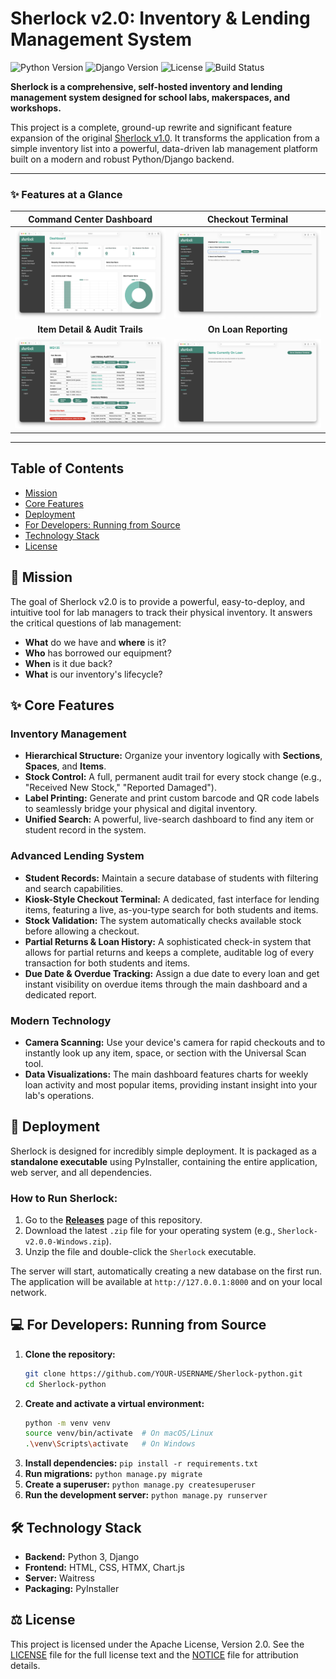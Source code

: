 # Sherlock v2.0: Inventory & Lending Management System

![Python Version](https://img.shields.io/badge/python-3.11-blue.svg)
![Django Version](https://img.shields.io/badge/django-5.1-green.svg)
![License](https://img.shields.io/badge/License-Apache_2.0-yellow.svg)
![Build Status](https://img.shields.io/badge/build-passing-brightgreen.svg)

**Sherlock is a comprehensive, self-hosted inventory and lending management system designed for school labs, makerspaces, and workshops.**

This project is a complete, ground-up rewrite and significant feature expansion of the original [Sherlock v1.0](https://github.com/Atal-Lab-DPSBS/Sherlock). It transforms the application from a simple inventory list into a powerful, data-driven lab management platform built on a modern and robust Python/Django backend.

---

### ✨ Features at a Glance

| Command Center Dashboard | Checkout Terminal |
| :---: | :---: |
| ![Dashboard Screenshot](.github/assets/dashboard.png) | ![Checkout Terminal Screenshot](.github/assets/checkout-terminal.png) |
| **Item Detail & Audit Trails** | **On Loan Reporting** |
| ![Item Detail Screenshot](.github/assets/item-detail.png) | ![On Loan Report Screenshot](.github/assets/on-loan-report.png) |

---

## Table of Contents
- [Mission](#-mission)
- [Core Features](#-core-features)
- [Deployment](#-deployment)
- [For Developers: Running from Source](#-for-developers-running-from-source)
- [Technology Stack](#️-technology-stack)
- [License](#️-license)

## 🌟 Mission

The goal of Sherlock v2.0 is to provide a powerful, easy-to-deploy, and intuitive tool for lab managers to track their physical inventory. It answers the critical questions of lab management:
*   **What** do we have and **where** is it?
*   **Who** has borrowed our equipment?
*   **When** is it due back?
*   **What** is our inventory's lifecycle?

## ✨ Core Features

### Inventory Management
*   **Hierarchical Structure:** Organize your inventory logically with **Sections**, **Spaces**, and **Items**.
*   **Stock Control:** A full, permanent audit trail for every stock change (e.g., "Received New Stock," "Reported Damaged").
*   **Label Printing:** Generate and print custom barcode and QR code labels to seamlessly bridge your physical and digital inventory.
*   **Unified Search:** A powerful, live-search dashboard to find any item or student record in the system.

### Advanced Lending System
*   **Student Records:** Maintain a secure database of students with filtering and search capabilities.
*   **Kiosk-Style Checkout Terminal:** A dedicated, fast interface for lending items, featuring a live, as-you-type search for both students and items.
*   **Stock Validation:** The system automatically checks available stock before allowing a checkout.
*   **Partial Returns & Loan History:** A sophisticated check-in system that allows for partial returns and keeps a complete, auditable log of every transaction for both students and items.
*   **Due Date & Overdue Tracking:** Assign a due date to every loan and get instant visibility on overdue items through the main dashboard and a dedicated report.

### Modern Technology
*   **Camera Scanning:** Use your device's camera for rapid checkouts and to instantly look up any item, space, or section with the Universal Scan tool.
*   **Data Visualizations:** The main dashboard features charts for weekly loan activity and most popular items, providing instant insight into your lab's operations.

## 🚀 Deployment

Sherlock is designed for incredibly simple deployment. It is packaged as a **standalone executable** using PyInstaller, containing the entire application, web server, and all dependencies.

### How to Run Sherlock:
1.  Go to the [**Releases**](https://github.com/YOUR-USERNAME/Sherlock-python/releases) page of this repository.
2.  Download the latest `.zip` file for your operating system (e.g., `Sherlock-v2.0.0-Windows.zip`).
3.  Unzip the file and double-click the `Sherlock` executable.

The server will start, automatically creating a new database on the first run. The application will be available at `http://127.0.0.1:8000` and on your local network.

## 💻 For Developers: Running from Source

1.  **Clone the repository:**
    ```bash
    git clone https://github.com/YOUR-USERNAME/Sherlock-python.git
    cd Sherlock-python
    ```
2.  **Create and activate a virtual environment:**
    ```bash
    python -m venv venv
    source venv/bin/activate  # On macOS/Linux
    .\venv\Scripts\activate   # On Windows
    ```
3.  **Install dependencies:** `pip install -r requirements.txt`
4.  **Run migrations:** `python manage.py migrate`
5.  **Create a superuser:** `python manage.py createsuperuser`
6.  **Run the development server:** `python manage.py runserver`

## 🛠️ Technology Stack
*   **Backend:** Python 3, Django
*   **Frontend:** HTML, CSS, HTMX, Chart.js
*   **Server:** Waitress
*   **Packaging:** PyInstaller

## ⚖️ License

This project is licensed under the Apache License, Version 2.0. See the [LICENSE](LICENSE) file for the full license text and the [NOTICE](NOTICE) file for attribution details.